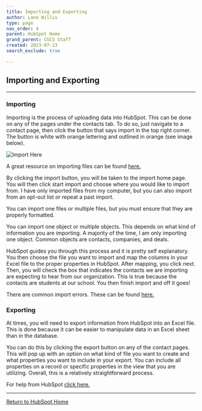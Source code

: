 ```yaml
---
title: Importing and Exporting
author: Lane Willis
type: page
nav_order: 4
parent: HubSpot Home
grand_parent: CGCS Staff
created: 2023-07-13
search_exclude: true

---
```


## Importing and Exporting

---

### Importing

Importing is the process of uploading data into HubSpot. This can be done on any of the pages under the contacts tab. To do so, just navigate to a contact page, then click the button that says import in the top right corner. The button is white with orange lettering and outlined in orange (see image below).  

![Import Here](/missions-center/assets/images/hubspot-images/import-button.png)

A great resource on importing files can be found [here.](https://knowledge.hubspot.com/crm-setup/set-up-your-import-file)  

By clicking the import button, you will be taken to the import home page. You will then click start import and choose where you would like to import from. I have only imported files from my computer, but you can also import from an opt-out list or repeat a past import.  

You can import one files or multiple files, but you must ensure that they are properly formatted.

You can import one object or multiple objects. This depends on what kind of information you are importing. A majority of the time, I am only importing one object. Common objects are contacts, companies, and deals.  

HubSpot guides you through this process and it is pretty self explanatory. You then choose the file you want to import and map the columns in your Excel file to the proper properties in HubSpot. After mapping, you click next. Then, you will check the box that indicates the contacts we are importing are expecting to hear from our organization. This is true because the contacts are students at our school. You then finish import and off it goes!  

There are common import errors. These can be found [here.](https://knowledge.hubspot.com/crm-setup/troubleshoot-import-errors)  

### Exporting

At times, you will need to export information from HubSpot into an Excel file. This is done because it can be easier to manipulate data in an Excel sheet than in the database.  

You can do this by clicking the export button on any of the contact pages. This will pop up with an option on what kind of file you want to create and what properties you want to include in your export. You can include all properties on a record or specific properties in the view that you are utilizing. Overall, this is a relatively straightforward process.  

For help from HubSpot [click here.](https://knowledge.hubspot.com/crm-setup/export-contacts-companies-deals-or-tickets)

---

[Return to HubSpot Home](/missions-center/cgcs-staff-information/hubspot/hubspot.html)

[def]: /assets/images/import-button.png